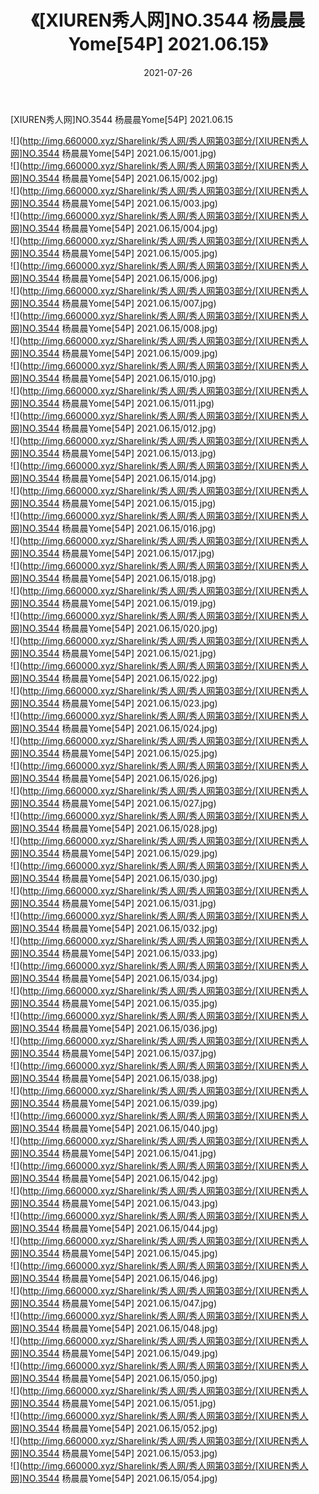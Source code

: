 ﻿---
layout: post
title:  《[XIUREN秀人网]NO.3544 杨晨晨Yome[54P] 2021.06.15》
date:   2021-07-26
img: http://img.660000.xyz/Sharelink/秀人网/秀人网第03部分/[XIUREN秀人网]NO.3544 杨晨晨Yome[54P] 2021.06.15/000.jpg
categories: [美女, 清纯, 唯美]
---

[XIUREN秀人网]NO.3544 杨晨晨Yome[54P] 2021.06.15

  ![](http://img.660000.xyz/Sharelink/秀人网/秀人网第03部分/[XIUREN秀人网]NO.3544 杨晨晨Yome[54P] 2021.06.15/001.jpg) <br> ![](http://img.660000.xyz/Sharelink/秀人网/秀人网第03部分/[XIUREN秀人网]NO.3544 杨晨晨Yome[54P] 2021.06.15/002.jpg) <br> ![](http://img.660000.xyz/Sharelink/秀人网/秀人网第03部分/[XIUREN秀人网]NO.3544 杨晨晨Yome[54P] 2021.06.15/003.jpg) <br> ![](http://img.660000.xyz/Sharelink/秀人网/秀人网第03部分/[XIUREN秀人网]NO.3544 杨晨晨Yome[54P] 2021.06.15/004.jpg) <br> ![](http://img.660000.xyz/Sharelink/秀人网/秀人网第03部分/[XIUREN秀人网]NO.3544 杨晨晨Yome[54P] 2021.06.15/005.jpg) <br> ![](http://img.660000.xyz/Sharelink/秀人网/秀人网第03部分/[XIUREN秀人网]NO.3544 杨晨晨Yome[54P] 2021.06.15/006.jpg) <br> ![](http://img.660000.xyz/Sharelink/秀人网/秀人网第03部分/[XIUREN秀人网]NO.3544 杨晨晨Yome[54P] 2021.06.15/007.jpg) <br> ![](http://img.660000.xyz/Sharelink/秀人网/秀人网第03部分/[XIUREN秀人网]NO.3544 杨晨晨Yome[54P] 2021.06.15/008.jpg) <br> ![](http://img.660000.xyz/Sharelink/秀人网/秀人网第03部分/[XIUREN秀人网]NO.3544 杨晨晨Yome[54P] 2021.06.15/009.jpg) <br> ![](http://img.660000.xyz/Sharelink/秀人网/秀人网第03部分/[XIUREN秀人网]NO.3544 杨晨晨Yome[54P] 2021.06.15/010.jpg) <br> ![](http://img.660000.xyz/Sharelink/秀人网/秀人网第03部分/[XIUREN秀人网]NO.3544 杨晨晨Yome[54P] 2021.06.15/011.jpg) <br> ![](http://img.660000.xyz/Sharelink/秀人网/秀人网第03部分/[XIUREN秀人网]NO.3544 杨晨晨Yome[54P] 2021.06.15/012.jpg) <br> ![](http://img.660000.xyz/Sharelink/秀人网/秀人网第03部分/[XIUREN秀人网]NO.3544 杨晨晨Yome[54P] 2021.06.15/013.jpg) <br> ![](http://img.660000.xyz/Sharelink/秀人网/秀人网第03部分/[XIUREN秀人网]NO.3544 杨晨晨Yome[54P] 2021.06.15/014.jpg) <br> ![](http://img.660000.xyz/Sharelink/秀人网/秀人网第03部分/[XIUREN秀人网]NO.3544 杨晨晨Yome[54P] 2021.06.15/015.jpg) <br> ![](http://img.660000.xyz/Sharelink/秀人网/秀人网第03部分/[XIUREN秀人网]NO.3544 杨晨晨Yome[54P] 2021.06.15/016.jpg) <br> ![](http://img.660000.xyz/Sharelink/秀人网/秀人网第03部分/[XIUREN秀人网]NO.3544 杨晨晨Yome[54P] 2021.06.15/017.jpg) <br> ![](http://img.660000.xyz/Sharelink/秀人网/秀人网第03部分/[XIUREN秀人网]NO.3544 杨晨晨Yome[54P] 2021.06.15/018.jpg) <br> ![](http://img.660000.xyz/Sharelink/秀人网/秀人网第03部分/[XIUREN秀人网]NO.3544 杨晨晨Yome[54P] 2021.06.15/019.jpg) <br> ![](http://img.660000.xyz/Sharelink/秀人网/秀人网第03部分/[XIUREN秀人网]NO.3544 杨晨晨Yome[54P] 2021.06.15/020.jpg) <br> ![](http://img.660000.xyz/Sharelink/秀人网/秀人网第03部分/[XIUREN秀人网]NO.3544 杨晨晨Yome[54P] 2021.06.15/021.jpg) <br> ![](http://img.660000.xyz/Sharelink/秀人网/秀人网第03部分/[XIUREN秀人网]NO.3544 杨晨晨Yome[54P] 2021.06.15/022.jpg) <br> ![](http://img.660000.xyz/Sharelink/秀人网/秀人网第03部分/[XIUREN秀人网]NO.3544 杨晨晨Yome[54P] 2021.06.15/023.jpg) <br> ![](http://img.660000.xyz/Sharelink/秀人网/秀人网第03部分/[XIUREN秀人网]NO.3544 杨晨晨Yome[54P] 2021.06.15/024.jpg) <br> ![](http://img.660000.xyz/Sharelink/秀人网/秀人网第03部分/[XIUREN秀人网]NO.3544 杨晨晨Yome[54P] 2021.06.15/025.jpg) <br> ![](http://img.660000.xyz/Sharelink/秀人网/秀人网第03部分/[XIUREN秀人网]NO.3544 杨晨晨Yome[54P] 2021.06.15/026.jpg) <br> ![](http://img.660000.xyz/Sharelink/秀人网/秀人网第03部分/[XIUREN秀人网]NO.3544 杨晨晨Yome[54P] 2021.06.15/027.jpg) <br> ![](http://img.660000.xyz/Sharelink/秀人网/秀人网第03部分/[XIUREN秀人网]NO.3544 杨晨晨Yome[54P] 2021.06.15/028.jpg) <br> ![](http://img.660000.xyz/Sharelink/秀人网/秀人网第03部分/[XIUREN秀人网]NO.3544 杨晨晨Yome[54P] 2021.06.15/029.jpg) <br> ![](http://img.660000.xyz/Sharelink/秀人网/秀人网第03部分/[XIUREN秀人网]NO.3544 杨晨晨Yome[54P] 2021.06.15/030.jpg) <br> ![](http://img.660000.xyz/Sharelink/秀人网/秀人网第03部分/[XIUREN秀人网]NO.3544 杨晨晨Yome[54P] 2021.06.15/031.jpg) <br> ![](http://img.660000.xyz/Sharelink/秀人网/秀人网第03部分/[XIUREN秀人网]NO.3544 杨晨晨Yome[54P] 2021.06.15/032.jpg) <br> ![](http://img.660000.xyz/Sharelink/秀人网/秀人网第03部分/[XIUREN秀人网]NO.3544 杨晨晨Yome[54P] 2021.06.15/033.jpg) <br> ![](http://img.660000.xyz/Sharelink/秀人网/秀人网第03部分/[XIUREN秀人网]NO.3544 杨晨晨Yome[54P] 2021.06.15/034.jpg) <br> ![](http://img.660000.xyz/Sharelink/秀人网/秀人网第03部分/[XIUREN秀人网]NO.3544 杨晨晨Yome[54P] 2021.06.15/035.jpg) <br> ![](http://img.660000.xyz/Sharelink/秀人网/秀人网第03部分/[XIUREN秀人网]NO.3544 杨晨晨Yome[54P] 2021.06.15/036.jpg) <br> ![](http://img.660000.xyz/Sharelink/秀人网/秀人网第03部分/[XIUREN秀人网]NO.3544 杨晨晨Yome[54P] 2021.06.15/037.jpg) <br> ![](http://img.660000.xyz/Sharelink/秀人网/秀人网第03部分/[XIUREN秀人网]NO.3544 杨晨晨Yome[54P] 2021.06.15/038.jpg) <br> ![](http://img.660000.xyz/Sharelink/秀人网/秀人网第03部分/[XIUREN秀人网]NO.3544 杨晨晨Yome[54P] 2021.06.15/039.jpg) <br> ![](http://img.660000.xyz/Sharelink/秀人网/秀人网第03部分/[XIUREN秀人网]NO.3544 杨晨晨Yome[54P] 2021.06.15/040.jpg) <br> ![](http://img.660000.xyz/Sharelink/秀人网/秀人网第03部分/[XIUREN秀人网]NO.3544 杨晨晨Yome[54P] 2021.06.15/041.jpg) <br> ![](http://img.660000.xyz/Sharelink/秀人网/秀人网第03部分/[XIUREN秀人网]NO.3544 杨晨晨Yome[54P] 2021.06.15/042.jpg) <br> ![](http://img.660000.xyz/Sharelink/秀人网/秀人网第03部分/[XIUREN秀人网]NO.3544 杨晨晨Yome[54P] 2021.06.15/043.jpg) <br> ![](http://img.660000.xyz/Sharelink/秀人网/秀人网第03部分/[XIUREN秀人网]NO.3544 杨晨晨Yome[54P] 2021.06.15/044.jpg) <br> ![](http://img.660000.xyz/Sharelink/秀人网/秀人网第03部分/[XIUREN秀人网]NO.3544 杨晨晨Yome[54P] 2021.06.15/045.jpg) <br> ![](http://img.660000.xyz/Sharelink/秀人网/秀人网第03部分/[XIUREN秀人网]NO.3544 杨晨晨Yome[54P] 2021.06.15/046.jpg) <br> ![](http://img.660000.xyz/Sharelink/秀人网/秀人网第03部分/[XIUREN秀人网]NO.3544 杨晨晨Yome[54P] 2021.06.15/047.jpg) <br> ![](http://img.660000.xyz/Sharelink/秀人网/秀人网第03部分/[XIUREN秀人网]NO.3544 杨晨晨Yome[54P] 2021.06.15/048.jpg) <br> ![](http://img.660000.xyz/Sharelink/秀人网/秀人网第03部分/[XIUREN秀人网]NO.3544 杨晨晨Yome[54P] 2021.06.15/049.jpg) <br> ![](http://img.660000.xyz/Sharelink/秀人网/秀人网第03部分/[XIUREN秀人网]NO.3544 杨晨晨Yome[54P] 2021.06.15/050.jpg) <br> ![](http://img.660000.xyz/Sharelink/秀人网/秀人网第03部分/[XIUREN秀人网]NO.3544 杨晨晨Yome[54P] 2021.06.15/051.jpg) <br> ![](http://img.660000.xyz/Sharelink/秀人网/秀人网第03部分/[XIUREN秀人网]NO.3544 杨晨晨Yome[54P] 2021.06.15/052.jpg) <br> ![](http://img.660000.xyz/Sharelink/秀人网/秀人网第03部分/[XIUREN秀人网]NO.3544 杨晨晨Yome[54P] 2021.06.15/053.jpg) <br> ![](http://img.660000.xyz/Sharelink/秀人网/秀人网第03部分/[XIUREN秀人网]NO.3544 杨晨晨Yome[54P] 2021.06.15/054.jpg) <br>